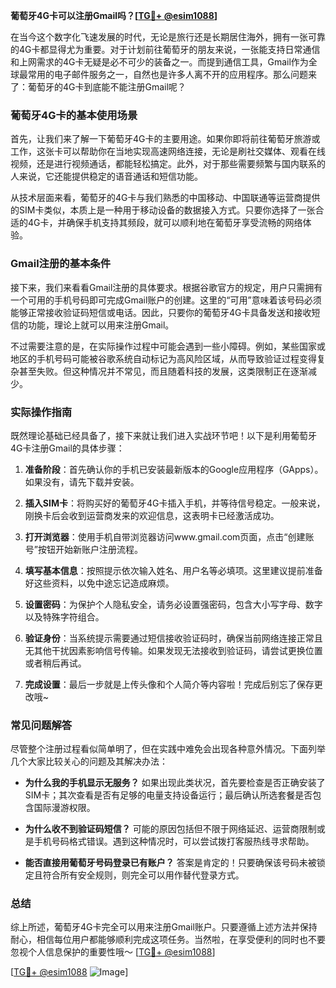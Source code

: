 **葡萄牙4G卡可以注册Gmail吗？[[TG💪+ @esim1088](https://t.me/s/esim1088)]**

在当今这个数字化飞速发展的时代，无论是旅行还是长期居住海外，拥有一张可靠的4G卡都显得尤为重要。对于计划前往葡萄牙的朋友来说，一张能支持日常通信和上网需求的4G卡无疑是必不可少的装备之一。而提到通信工具，Gmail作为全球最常用的电子邮件服务之一，自然也是许多人离不开的应用程序。那么问题来了：葡萄牙的4G卡到底能不能注册Gmail呢？

### 葡萄牙4G卡的基本使用场景

首先，让我们来了解一下葡萄牙4G卡的主要用途。如果你即将前往葡萄牙旅游或工作，这张卡可以帮助你在当地实现高速网络连接，无论是刷社交媒体、观看在线视频，还是进行视频通话，都能轻松搞定。此外，对于那些需要频繁与国内联系的人来说，它还能提供稳定的语音通话和短信功能。

从技术层面来看，葡萄牙的4G卡与我们熟悉的中国移动、中国联通等运营商提供的SIM卡类似，本质上是一种用于移动设备的数据接入方式。只要你选择了一张合适的4G卡，并确保手机支持其频段，就可以顺利地在葡萄牙享受流畅的网络体验。

### Gmail注册的基本条件

接下来，我们来看看Gmail注册的具体要求。根据谷歌官方的规定，用户只需拥有一个可用的手机号码即可完成Gmail账户的创建。这里的“可用”意味着该号码必须能够正常接收验证码短信或电话。因此，只要你的葡萄牙4G卡具备发送和接收短信的功能，理论上就可以用来注册Gmail。

不过需要注意的是，在实际操作过程中可能会遇到一些小障碍。例如，某些国家或地区的手机号码可能被谷歌系统自动标记为高风险区域，从而导致验证过程变得复杂甚至失败。但这种情况并不常见，而且随着科技的发展，这类限制正在逐渐减少。

### 实际操作指南

既然理论基础已经具备了，接下来就让我们进入实战环节吧！以下是利用葡萄牙4G卡注册Gmail的具体步骤：

1. **准备阶段**：首先确认你的手机已安装最新版本的Google应用程序（GApps）。如果没有，请先下载并安装。
   
2. **插入SIM卡**：将购买好的葡萄牙4G卡插入手机，并等待信号稳定。一般来说，刚换卡后会收到运营商发来的欢迎信息，这表明卡已经激活成功。

3. **打开浏览器**：使用手机自带浏览器访问www.gmail.com页面，点击“创建账号”按钮开始新账户注册流程。

4. **填写基本信息**：按照提示依次输入姓名、用户名等必填项。这里建议提前准备好这些资料，以免中途忘记造成麻烦。

5. **设置密码**：为保护个人隐私安全，请务必设置强密码，包含大小写字母、数字以及特殊字符组合。

6. **验证身份**：当系统提示需要通过短信接收验证码时，确保当前网络连接正常且无其他干扰因素影响信号传输。如果发现无法接收到验证码，请尝试更换位置或者稍后再试。

7. **完成设置**：最后一步就是上传头像和个人简介等内容啦！完成后别忘了保存更改哦~

### 常见问题解答

尽管整个注册过程看似简单明了，但在实践中难免会出现各种意外情况。下面列举几个大家比较关心的问题及其解决办法：

- **为什么我的手机显示无服务？**
   如果出现此类状况，首先要检查是否正确安装了SIM卡；其次查看是否有足够的电量支持设备运行；最后确认所选套餐是否包含国际漫游权限。

- **为什么收不到验证码短信？**
   可能的原因包括但不限于网络延迟、运营商限制或是手机号码格式错误。遇到这种情况时，可以尝试拨打客服热线寻求帮助。

- **能否直接用葡萄牙号码登录已有账户？**
   答案是肯定的！只要确保该号码未被锁定且符合所有安全规则，则完全可以用作替代登录方式。

### 总结

综上所述，葡萄牙4G卡完全可以用来注册Gmail账户。只要遵循上述方法并保持耐心，相信每位用户都能够顺利完成这项任务。当然啦，在享受便利的同时也不要忽视个人信息保护的重要性哦～ [[TG💪+ @esim1088](https://t.me/s/esim1088)]

[[TG💪+ @esim1088](https://t.me/s/esim1088) ![Image](https://i.postimg.cc/4NQfJmqS/Snipaste-2025-05-13-00-14-12.png)]